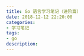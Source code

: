 ```yaml
---
title: Go 语言学习笔记（进阶篇）
date: 2018-12-12 22:20:00
categories:
- 学习笔记
tags: 
- go
description: 
---
```




<!-- more -->


